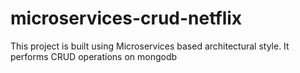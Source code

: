 # microservices-crud-netflix
This project is built using Microservices based architectural style. It performs CRUD operations on mongodb

